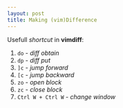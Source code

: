 ```yaml
---
layout: post
title: Making (vim)Difference
---
```


Usefull *shortcut* in **vimdiff**:

1. <code>do</code> - _diff obtain_
2. <code>dp</code> - _diff put_
3. <code>]c</code> - _jump forward_
4. <code>[c</code> - _jump backward_
5. <code>zo</code> - _open block_
6. <code>zc</code> - _close block_
7. <code>Ctrl W + Ctrl W</code> - _change window_
